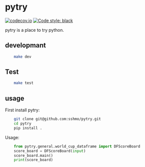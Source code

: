 # pytry

[![codecov.io](https://codecov.io/github/sshmo/pytry/coverage.svg?branch=master)](https://codecov.io/github/sshmo/pytry?branch=master)
[![Code style: black](https://img.shields.io/badge/code%20style-black-000000.svg)](https://github.com/psf/black)

pytry is a place to try python.

## developmant

``` sh
    make dev
```

## Test

``` sh
    make test
```

## usage

First install pytry:

``` sh
    git clone git@github.com:sshmo/pytry.git
    cd pytry
    pip install .
```

Usage:

``` python
    from pytry.general.world_cup_dataframe import DFScoreBoard
    score_board = DFScoreBoard(input)
    score_board.main()
    print(score_board)
```
